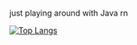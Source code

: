 just playing around with Java rn

[![Top Langs](https://github-readme-stats.vercel.app/api/top-langs/?username=reimiii&hide_progress=true&theme=ocean_dark&langs_count=20&hide=css,html,scss)](https://github.com/reimiii/)

